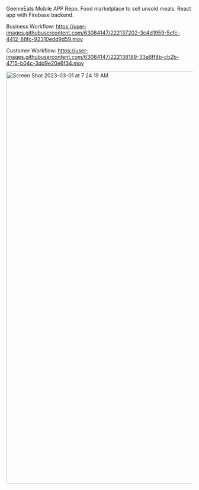 GeenieEats Mobile APP Repo. 
Food marketplace to sell unsold meals. 
React app with Firebase backend.


Business Workflow: 
https://user-images.githubusercontent.com/63084147/222137202-3c4d1959-5cfc-4412-88fc-92310edd9d59.mov

Customer Workflow: 
https://user-images.githubusercontent.com/63084147/222138189-33a6ff8b-cb2b-4715-b04c-3dd9e20e6f34.mov

<img width="1109" alt="Screen Shot 2023-03-01 at 7 24 19 AM" src="https://user-images.githubusercontent.com/63084147/222138582-b831c1b1-81e5-4130-9a5f-91ef6a4e43e4.png">
